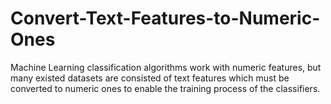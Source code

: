 # Convert-Text-Features-to-Numeric-Ones
Machine Learning classification algorithms work with numeric features, but many existed datasets are consisted of text features which must be converted to numeric ones to enable the training process of the classifiers.
